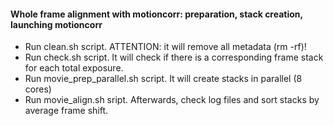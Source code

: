 #### Whole frame alignment with motioncorr: preparation, stack creation, launching motioncorr

  * Run clean.sh script. ATTENTION: it will remove all metadata (rm -rf)!
  * Run check.sh script. It will check if there is a corresponding frame stack for each total exposure.
  * Run movie_prep_parallel.sh script. It will create stacks in parallel (8 cores)
  * Run movie_align.sh sript. Afterwards, check log files and sort stacks by average frame shift.
